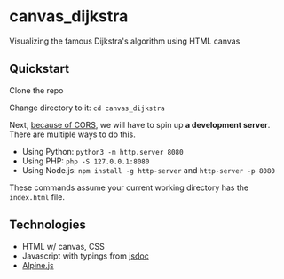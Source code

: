# canvas_dijkstra
Visualizing the famous Dijkstra's algorithm using HTML canvas

## Quickstart
Clone the repo

Change directory to it: `cd canvas_dijkstra`

Next, [because of CORS](https://developer.mozilla.org/en-US/docs/Web/HTTP/CORS/Errors/CORSRequestNotHttp), we will have to spin up **a development server**. There are multiple ways to do this.
* Using Python: `python3 -m http.server 8080`
* Using PHP: `php -S 127.0.0.1:8080`
* Using Node.js: `npm install -g http-server` and `http-server -p 8080`

These commands assume your current working directory has the `index.html` file.

## Technologies
* HTML w/ canvas, CSS
* Javascript with typings from [jsdoc](https://jsdoc.app/about-getting-started)
* [Alpine.js](https://alpinejs.dev/)
